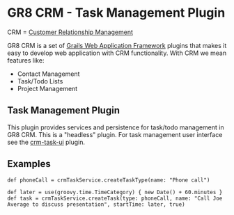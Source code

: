 # GR8 CRM - Task Management Plugin

CRM = [Customer Relationship Management](http://en.wikipedia.org/wiki/Customer_relationship_management)

GR8 CRM is a set of [Grails Web Application Framework](http://www.grails.org/)
plugins that makes it easy to develop web application with CRM functionality.
With CRM we mean features like:

- Contact Management
- Task/Todo Lists
- Project Management


## Task Management Plugin
This plugin provides services and persistence for task/todo management in GR8 CRM.
This is a "headless" plugin. For task management user interface see the
[crm-task-ui](https://github.com/technipelago/grails-crm-task-ui.git) plugin.

## Examples

    def phoneCall = crmTaskService.createTaskType(name: "Phone call")

    def later = use(groovy.time.TimeCategory) { new Date() + 60.minutes }
    def task = crmTaskService.createTask(type: phoneCall, name: "Call Joe Average to discuss presentation", startTime: later, true)